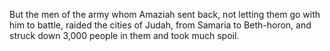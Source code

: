 But the men of the army whom Amaziah sent back, not letting them go with him to battle, raided the cities of Judah, from Samaria to Beth-horon, and struck down 3,000 people in them and took much spoil.
